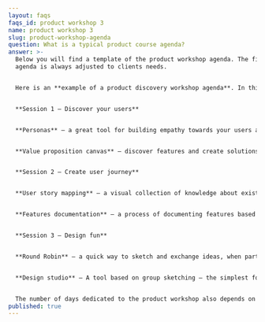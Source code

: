```yaml
---
layout: faqs
faqs_id: product workshop 3
name: product workshop 3
slug: product-workshop-agenda
question: What is a typical product course agenda?
answer: >-
  Below you will find a template of the product workshop agenda. The final
  agenda is always adjusted to clients needs.


  Here is an **example of a product discovery workshop agenda**. In this case the client already knows what their business goals are and why they want to develop this product/service. Now we want to learn more about their users and how they will use the product.


  **Session 1 – Discover your users**


  **Personas** – a great tool for building empathy towards your users and understanding users’ needs (real user interview highly recommended).


  **Value proposition canvas** – discover features and create solutions that will be tailored to the client’s needs.


  **Session 2 – Create user journey**


  **User story mapping** – a visual collection of knowledge about existing processes in the form of a map.


  **Features documentation** – a process of documenting features based on the user journey.


  **Session 3 – Design fun** 


  **Round Robin** – a quick way to sketch and exchange ideas, when participants sketch, give their opinion and correct the sketches.


  **Design studio** – A tool based on group sketching – the simplest form of user interface prototyping.


  The number of days dedicated to the product workshop also depends on the time the client has. We can divide our process into several smaller sessions, or we can have a full day or a couple of days dedicated to the workshop.
published: true
---
```

